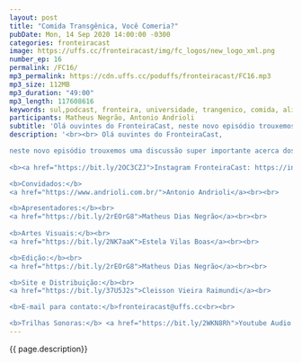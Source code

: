 ```yaml
---
layout: post
title: "Comida Transgênica, Você Comeria?"
pubDate: Mon, 14 Sep 2020 14:00:00 -0300
categories: fronteiracast
image: https://uffs.cc/fronteiracast/img/fc_logos/new_logo_xml.png
number_ep: 16
permalink: /FC16/ 
mp3_permalink: https://cdn.uffs.cc/poduffs/fronteiracast/FC16.mp3
mp3_size: 112MB
mp3_duration: "49:00"
mp3_length: 117608616
keywords: sul,podcast, fronteira, universidade, trangenico, comida, alimento, planta, agrotoxico, organico
participants: Matheus Negrão, Antonio Andrioli
subtitle: 'Olá ouvintes do FronteiraCast, neste novo episódio trouxemos uma discussão super importante acerca dos alimentos que consumimos em nossas casas e que estão sendo produzidos pelo agronegocio'
description: '<br><br> Olá ouvintes do FronteiraCast, 

neste novo episódio trouxemos uma discussão super importante acerca dos alimentos que consumimos em nossas casas e que estão sendo produzidos pelo agronegocio<br><br>
 
<b><a href="https://bit.ly/2OC3CZJ">Instagram FronteiraCast: https://instagram.com/fronteira.cast </a></b> <br>

<b>Convidados:</b> 
<a href="https://www.andrioli.com.br/">Antonio Andrioli</a><br><br>

<b>Apresentadores:</b><br>
<a href="https://bit.ly/2rEOrG8">Matheus Dias Negrão</a><br><br>
 
<b>Artes Visuais:</b><br>
<a href="https://bit.ly/2NK7aaK">Estela Vilas Boas</a><br><br> 

<b>Edição:</b><br> 
<a href="https://bit.ly/2rEOrG8">Matheus Dias Negrão</a><br><br>

<b>Site e Distribuição:</b><br>
<a href="https://bit.ly/37U5J2s">Cleisson Vieira Raimundi</a><br> 

<b>E-mail para contato:</b>fronteiracast@uffs.cc<br><br>

<b>Trilhas Sonoras:</b> <a href="https://bit.ly/2WKN8Rh">Youtube Audio Library</a> '
---
```


{{ page.description}}
